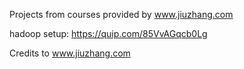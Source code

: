 
Projects from courses provided by www.jiuzhang.com


hadoop setup:
https://quip.com/85VvAGqcb0Lg



Credits to www.jiuzhang.com
